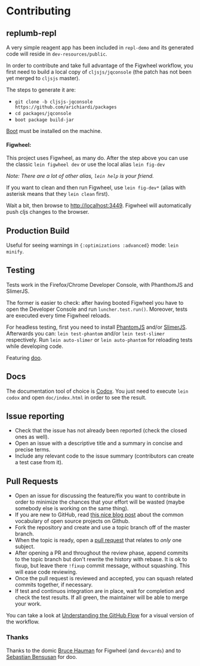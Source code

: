 # Contributing

## replumb-repl

A very simple reagent app has been included in ```repl-demo``` and its generated code will reside in ```dev-resources/public```.

In order to contribute and take full advantage of the Figwheel workflow, you first need to build a local copy of ```cljsjs/jqconsole``` (the patch has not been yet merged to ```cljsjs``` master).

The steps to generate it are:

* ```git clone -b cljsjs-jqconsole https://github.com/arichiardi/packages```
* ```cd packages/jqconsole```
* ```boot package build-jar```

[Boot](https://github.com/boot-clj/boot#install) must be installed on the machine.

#### Figwheel:

This project uses Figwheel, as many do. After the step above you can use the classic ```lein figwheel dev``` or use the local alias ```lein fig-dev```

*Note: There are a lot of other alias, ```lein help``` is your friend.*

If you want to clean and then run Figwheel, use ```lein fig-dev*``` (alias with asterisk means that they ```lein clean``` first).

Wait a bit, then browse to [http://localhost:3449](http://localhost:3449). Figwheel will automatically push cljs changes to the browser.


## Production Build

Useful for seeing warnings in ```{:optimizations :advanced}``` mode: ```lein minify```.

## Testing

Tests work in the Firefox/Chrome Developer Console, with PhanthomJS and SlimerJS.

The former is easier to check: after having booted Figwheel you have to open the Developer Console and run ```luncher.test.run()```. Moreover, tests are executed every time Figwheel reloads.

For headless testing, first you need to install [PhantomJS](https://github.com/ariya/phantomjs/) and/or [SlimerJS](http://slimerjs.org/). Afterwards you can: ```lein test-phantom``` and/or ```lein test-slimer``` respectively.
Run ```lein auto-slimer``` or ```lein auto-phantom``` for reloading tests while developing code.

Featuring [doo](https://github.com/bensu/doo).

## Docs

The documentation tool of choice is [Codox](https://github.com/weavejester/codox). You just need to execute `lein codox` and open `doc/index.html` in order to see the result.

## Issue reporting

* Check that the issue has not already been reported (check the closed ones as well).
* Open an issue with a descriptive title and a summary in concise and precise terms.
* Include any relevant code to the issue summary (contributors can create a test case from it).

## Pull Requests

* Open an issue for discussing the feature/fix you want to contribute in order to minimize the chances that your effort will be wasted (maybe somebody else is working on the same thing).
* If you are new to GitHub, read [this nice blog post](http://gun.io/blog/how-to-github-fork-branch-and-pull-request) about the common vocabulary of open source projects on Github.
* Fork the repository and create and use a topic branch off of the master branch.
* When the topic is ready, open a [pull request](https://help.github.com/articles/using-pull-requests) that relates to *only* one subject.
* After opening a PR and throughout the review phase, append commits to the topic branch but don't rewrite the history with rebase. It is ok to fixup, but leave there `!fixup` commit message, without squashing. This will ease code reviewing.
* Once the pull request is reviewed and accepted, you can squash related commits together, if necessary.
* If test and continuos integration are in place, wait for completion and check the test results. If all green, the maintainer will be able to merge your work.

You can take a look at [Understanding the GitHub Flow](https://guides.github.com/introduction/flow) for a visual version of the workflow.

### Thanks

Thanks to the domic [Bruce Hauman](https://github.com/bhauman) for Figwheel (and ```devcards```) and to [Sebastian Bensusan](https://github.com/bensu) for doo.
